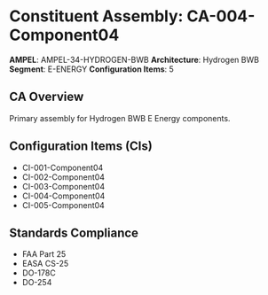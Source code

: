 # Constituent Assembly: CA-004-Component04

**AMPEL**: AMPEL-34-HYDROGEN-BWB
**Architecture**: Hydrogen BWB
**Segment**: E-ENERGY
**Configuration Items**: 5

## CA Overview
Primary assembly for Hydrogen BWB E Energy components.

## Configuration Items (CIs)
- CI-001-Component04
- CI-002-Component04
- CI-003-Component04
- CI-004-Component04
- CI-005-Component04

## Standards Compliance
- FAA Part 25
- EASA CS-25
- DO-178C
- DO-254
